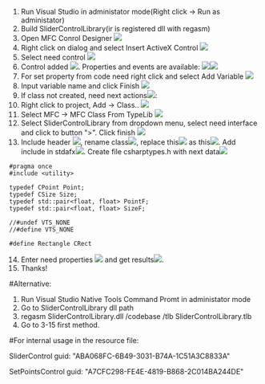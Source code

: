1. Run Visual Studio in administator mode(Right click -> Run as administator)
2. Build SliderControlLibrary(ir is registered dll with regasm)
3. Open MFC Conrol Designer ![](3.png)
4. Right click on dialog and select Insert ActiveX Control ![](4.png)
5. Select need control ![](5.png)
6. Control added ![](6-1.png). Properties and events are available: ![](6-2.png)![](6-3.png)
7. For set property from code need right click and select Add Variable ![](7.png)
8. Input variable name and click Finish ![](8.png)
9. If class not created, need next actions![](9.png):
10. Right click to project, Add -> Class.. ![](10.png)
11. Select MFC -> MFC Class From TypeLib ![](11.png)
12. Select SliderControlLibrary from dropdown menu, select need interface and click to button ">". Click finish ![](12.png)
13. Include header ![](13-1.png), rename class![](13-2.png), replace this![](13-3.png) as this![](13-4.png). Add include in stdafx![](13-5.png). Create file csharptypes.h with next data![](13-6.png)
```vc
#pragma once
#include <utility>

typedef CPoint Point;
typedef CSize Size;
typedef std::pair<float, float> PointF;
typedef std::pair<float, float> SizeF;

//#undef VTS_NONE
//#define VTS_NONE 

#define Rectangle CRect
```
14. Enter need properties ![](14-1.png) and get results![](14-2.png).
15. Thanks!

#Alternative:
1. Run Visual Studio Native Tools Command Promt in administator mode 
2. Go to SliderControlLibrary dll path
3. regasm SliderControlLibrary.dll /codebase /tlb SliderControlLibrary.tlb
4. Go to 3-15 first method.

#For internal usage in the resource file:

SliderControl guid: "ABA068FC-6B49-3031-B74A-1C51A3C8833A"

SetPointsControl guid: "A7CFC298-FE4E-4819-B868-2C014BA244DE"
